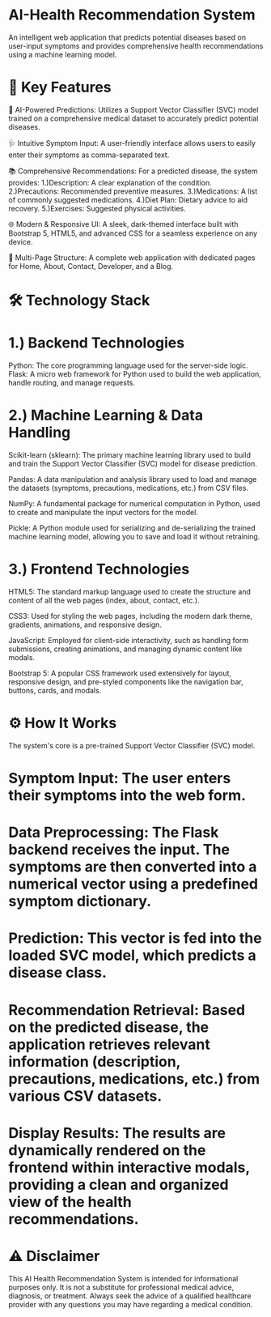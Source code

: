 # AI-Health Recommendation System
An intelligent web application that predicts potential diseases based on user-input symptoms and provides comprehensive health recommendations using a machine learning model.


# 🌟 Key Features
🤖 AI-Powered Predictions: Utilizes a Support Vector Classifier (SVC) model trained on a comprehensive medical dataset to accurately predict potential diseases.

🩺 Intuitive Symptom Input: A user-friendly interface allows users to easily enter their symptoms as comma-separated text.

📚 Comprehensive Recommendations: For a predicted disease, the system provides:
1.)Description: A clear explanation of the condition.
2.)Precautions: Recommended preventive measures.
3.)Medications: A list of commonly suggested medications.
4.)Diet Plan: Dietary advice to aid recovery.
5.)Exercises: Suggested physical activities.

🌐 Modern & Responsive UI: A sleek, dark-themed interface built with Bootstrap 5, HTML5, and advanced CSS for a seamless experience on any device.

📄 Multi-Page Structure: A complete web application with dedicated pages for Home, About, Contact, Developer, and a Blog. 


# 🛠️ Technology Stack
# 1.) Backend Technologies
Python: The core programming language used for the server-side logic.
Flask: A micro web framework for Python used to build the web application, handle routing, and manage requests.

# 2.) Machine Learning & Data Handling
 Scikit-learn (sklearn): The primary machine learning library used to build and train the Support Vector Classifier (SVC) model for disease prediction.

Pandas: A data manipulation and analysis library used to load and manage the datasets (symptoms, precautions, medications, etc.) from CSV files.

 NumPy: A fundamental package for numerical computation in Python, used to create and manipulate the input vectors for the model.

 Pickle: A Python module used for serializing and de-serializing the trained machine learning model, allowing you to save and load it without retraining.

# 3.) Frontend Technologies
 HTML5: The standard markup language used to create the structure and content of all the web pages (index, about, contact, etc.).

CSS3: Used for styling the web pages, including the modern dark theme, gradients, animations, and responsive design.

JavaScript: Employed for client-side interactivity, such as handling form submissions, creating animations, and managing dynamic content like modals.

Bootstrap 5: A popular CSS framework used extensively for layout, responsive design, and pre-styled components like the navigation bar, buttons, cards, and modals.

# ⚙️ How It Works
The system's core is a pre-trained Support Vector Classifier (SVC) model.
# Symptom Input: The user enters their symptoms into the web form.
# Data Preprocessing: The Flask backend receives the input. The symptoms are then converted into a numerical vector using a predefined symptom dictionary.
# Prediction: This vector is fed into the loaded SVC model, which predicts a disease class.
# Recommendation Retrieval: Based on the predicted disease, the application retrieves relevant information (description, precautions, medications, etc.) from various CSV datasets.
# Display Results: The results are dynamically rendered on the frontend within interactive modals, providing a clean and organized view of the health recommendations.

# ⚠️ Disclaimer
This AI Health Recommendation System is intended for informational purposes only. It is not a substitute for professional medical advice, diagnosis, or treatment. Always seek the advice of a qualified healthcare provider with any questions you may have regarding a medical condition.

